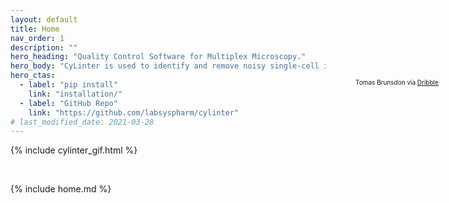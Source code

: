 ```yaml
---
layout: default
title: Home
nav_order: 1
description: ""
hero_heading: "Quality Control Software for Multiplex Microscopy."
hero_body: "CyLinter is used to identify and remove noisy single-cell instances in multiplex images of tissue."
hero_ctas:
  - label: "pip install"
    link: "installation/"
  - label: "GitHub Repo"
    link: "https://github.com/labsyspharm/cylinter"
# last_modified_date: 2021-03-28
---
```


<div style = "position:absolute; left:780px; top:180px; font-size: 10px; z-index: 1000;">
  Tomas Brunsdon via <a href="https://dribbble.com/shots/3281814-Solitary-Saunter/">Dribble</a>
</div>

{% include cylinter_gif.html %}

<br/>

{% include home.md %}

<!-- {% include youtube.html id="DY_F-eG9nm4" autoplay=true mute=true controls=false loop=true related=false %} -->

<br/>

